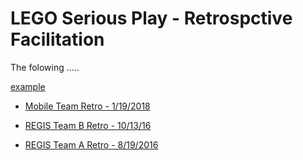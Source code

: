 # LEGO Serious Play - Retrospctive Facilitation
The folowing .....

<a href="http://example.com/" target="_new">example</a>

- [Mobile Team Retro - 1/19/2018]( https://www.flickr.com/photos/47333097@N08/sets/72157662800823047/)

- [REGIS Team B Retro - 10/13/16]( https://www.flickr.com/photos/47333097@N08/sets/72157674024679580/)

-  [REGIS Team A Retro - 8/19/2016]( https://www.flickr.com/photos/47333097@N08/sets/72157672705248955/with/29074291816/)
